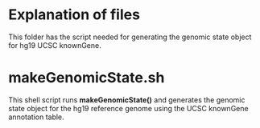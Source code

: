 Explanation of files
====================

This folder has the script needed for generating the genomic state object for hg19 UCSC knownGene.

# makeGenomicState.sh

This shell script runs __makeGenomicState()__ and generates the genomic state object for the hg19 reference genome using the UCSC knownGene annotation table.
